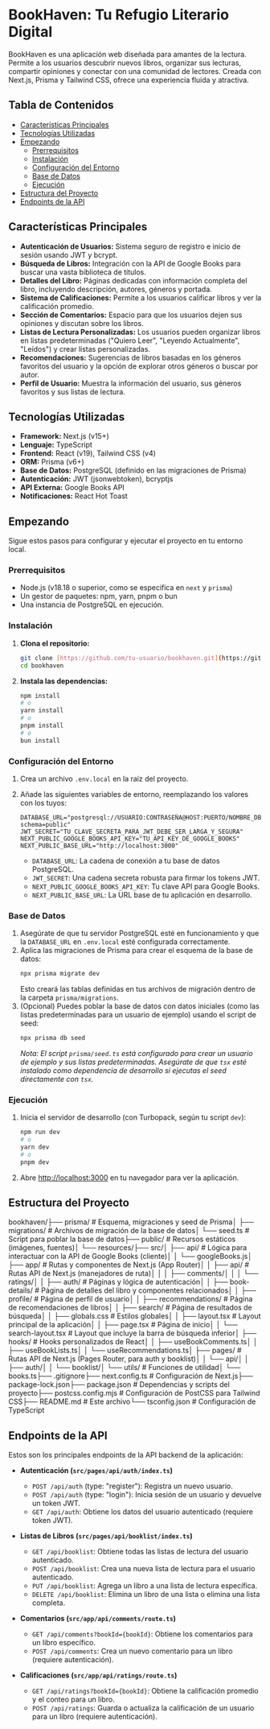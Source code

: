 # BookHaven: Tu Refugio Literario Digital

BookHaven es una aplicación web diseñada para amantes de la lectura. Permite a los usuarios descubrir nuevos libros, organizar sus lecturas, compartir opiniones y conectar con una comunidad de lectores. Creada con Next.js, Prisma y Tailwind CSS, ofrece una experiencia fluida y atractiva.

## Tabla de Contenidos

* [Características Principales](#características-principales)
* [Tecnologías Utilizadas](#tecnologías-utilizadas)
* [Empezando](#empezando)
    * [Prerrequisitos](#prerrequisitos)
    * [Instalación](#instalación)
    * [Configuración del Entorno](#configuración-del-entorno)
    * [Base de Datos](#base-de-datos)
    * [Ejecución](#ejecución)
* [Estructura del Proyecto](#estructura-del-proyecto)
* [Endpoints de la API](#endpoints-de-la-api)

## Características Principales

* **Autenticación de Usuarios:** Sistema seguro de registro e inicio de sesión usando JWT y bcrypt.
* **Búsqueda de Libros:** Integración con la API de Google Books para buscar una vasta biblioteca de títulos.
* **Detalles del Libro:** Páginas dedicadas con información completa del libro, incluyendo descripción, autores, géneros y portada.
* **Sistema de Calificaciones:** Permite a los usuarios calificar libros y ver la calificación promedio.
* **Sección de Comentarios:** Espacio para que los usuarios dejen sus opiniones y discutan sobre los libros.
* **Listas de Lectura Personalizadas:** Los usuarios pueden organizar libros en listas predeterminadas ("Quiero Leer", "Leyendo Actualmente", "Leídos") y crear listas personalizadas.
* **Recomendaciones:** Sugerencias de libros basadas en los géneros favoritos del usuario y la opción de explorar otros géneros o buscar por autor.
* **Perfil de Usuario:** Muestra la información del usuario, sus géneros favoritos y sus listas de lectura.

## Tecnologías Utilizadas

* **Framework:** Next.js (v15+)
* **Lenguaje:** TypeScript
* **Frontend:** React (v19), Tailwind CSS (v4)
* **ORM:** Prisma (v6+)
* **Base de Datos:** PostgreSQL (definido en las migraciones de Prisma)
* **Autenticación:** JWT (jsonwebtoken), bcryptjs
* **API Externa:** Google Books API
* **Notificaciones:** React Hot Toast

## Empezando

Sigue estos pasos para configurar y ejecutar el proyecto en tu entorno local.

### Prerrequisitos

* Node.js (v18.18 o superior, como se especifica en `next` y `prisma`)
* Un gestor de paquetes: npm, yarn, pnpm o bun
* Una instancia de PostgreSQL en ejecución.

### Instalación

1.  **Clona el repositorio:**
    ```bash
    git clone [https://github.com/tu-usuario/bookhaven.git](https://github.com/tu-usuario/bookhaven.git)
    cd bookhaven
    ```
2.  **Instala las dependencias:**
    ```bash
    npm install
    # o
    yarn install
    # o
    pnpm install
    # o
    bun install
    ```

### Configuración del Entorno

1.  Crea un archivo `.env.local` en la raíz del proyecto.
2.  Añade las siguientes variables de entorno, reemplazando los valores con los tuyos:

    ```env
    DATABASE_URL="postgresql://USUARIO:CONTRASEÑA@HOST:PUERTO/NOMBRE_DB?schema=public"
    JWT_SECRET="TU_CLAVE_SECRETA_PARA_JWT_DEBE_SER_LARGA_Y_SEGURA"
    NEXT_PUBLIC_GOOGLE_BOOKS_API_KEY="TU_API_KEY_DE_GOOGLE_BOOKS"
    NEXT_PUBLIC_BASE_URL="http://localhost:3000"
    ```
    * `DATABASE_URL`: La cadena de conexión a tu base de datos PostgreSQL.
    * `JWT_SECRET`: Una cadena secreta robusta para firmar los tokens JWT.
    * `NEXT_PUBLIC_GOOGLE_BOOKS_API_KEY`: Tu clave API para Google Books.
    * `NEXT_PUBLIC_BASE_URL`: La URL base de tu aplicación en desarrollo.

### Base de Datos

1.  Asegúrate de que tu servidor PostgreSQL esté en funcionamiento y que la `DATABASE_URL` en `.env.local` esté configurada correctamente.
2.  Aplica las migraciones de Prisma para crear el esquema de la base de datos:
    ```bash
    npx prisma migrate dev
    ```
    Esto creará las tablas definidas en tus archivos de migración dentro de la carpeta `prisma/migrations`.
3.  (Opcional) Puedes poblar la base de datos con datos iniciales (como las listas predeterminadas para un usuario de ejemplo) usando el script de seed:
    ```bash
    npx prisma db seed
    ```
    *Nota: El script `prisma/seed.ts` está configurado para crear un usuario de ejemplo y sus listas predeterminadas. Asegúrate de que `tsx` esté instalado como dependencia de desarrollo si ejecutas el seed directamente con `tsx`.*

### Ejecución

1.  Inicia el servidor de desarrollo (con Turbopack, según tu script `dev`):
    ```bash
    npm run dev
    # o
    yarn dev
    # o
    pnpm dev
    ```
2.  Abre [http://localhost:3000](http://localhost:3000) en tu navegador para ver la aplicación.

## Estructura del Proyecto

bookhaven/├── prisma/                 # Esquema, migraciones y seed de Prisma│   ├── migrations/         # Archivos de migración de la base de datos│   └── seed.ts             # Script para poblar la base de datos├── public/                 # Recursos estáticos (imágenes, fuentes)│   └── resources/├── src/│   ├── api/                # Lógica para interactuar con la API de Google Books (cliente)│   │   └── googleBooks.js│   ├── app/                # Rutas y componentes de Next.js (App Router)│   │   ├── api/            # Rutas API de Next.js (manejadores de ruta)│   │   │   ├── comments/│   │   │   └── ratings/│   │   ├── auth/           # Páginas y lógica de autenticación│   │   ├── book-details/   # Página de detalles del libro y componentes relacionados│   │   ├── profile/        # Página de perfil de usuario│   │   ├── recommendations/ # Página de recomendaciones de libros│   │   ├── search/         # Página de resultados de búsqueda│   │   ├── globals.css     # Estilos globales│   │   ├── layout.tsx      # Layout principal de la aplicación│   │   ├── page.tsx        # Página de inicio│   │   └── search-layout.tsx # Layout que incluye la barra de búsqueda inferior│   ├── hooks/              # Hooks personalizados de React│   │   ├── useBookComments.ts│   │   ├── useBookLists.ts│   │   └── useRecommendations.ts│   ├── pages/              # Rutas API de Next.js (Pages Router, para auth y booklist)│   │   └── api/│   │       ├── auth/│   │       └── booklist/│   └── utils/              # Funciones de utilidad│       └── books.ts├── .gitignore├── next.config.ts          # Configuración de Next.js├── package-lock.json├── package.json            # Dependencias y scripts del proyecto├── postcss.config.mjs      # Configuración de PostCSS para Tailwind CSS├── README.md               # Este archivo└── tsconfig.json           # Configuración de TypeScript
## Endpoints de la API

Estos son los principales endpoints de la API backend de la aplicación:

* **Autenticación (`src/pages/api/auth/index.ts`)**
    * `POST /api/auth` (type: "register"): Registra un nuevo usuario.
    * `POST /api/auth` (type: "login"): Inicia sesión de un usuario y devuelve un token JWT.
    * `GET /api/auth`: Obtiene los datos del usuario autenticado (requiere token JWT).

* **Listas de Libros (`src/pages/api/booklist/index.ts`)**
    * `GET /api/booklist`: Obtiene todas las listas de lectura del usuario autenticado.
    * `POST /api/booklist`: Crea una nueva lista de lectura para el usuario autenticado.
    * `PUT /api/booklist`: Agrega un libro a una lista de lectura específica.
    * `DELETE /api/booklist`: Elimina un libro de una lista o elimina una lista completa.

* **Comentarios (`src/app/api/comments/route.ts`)**
    * `GET /api/comments?bookId={bookId}`: Obtiene los comentarios para un libro específico.
    * `POST /api/comments`: Crea un nuevo comentario para un libro (requiere autenticación).

* **Calificaciones (`src/app/api/ratings/route.ts`)**
    * `GET /api/ratings?bookId={bookId}`: Obtiene la calificación promedio y el conteo para un libro.
    * `POST /api/ratings`: Guarda o actualiza la calificación de un usuario para un libro (requiere autenticación).
